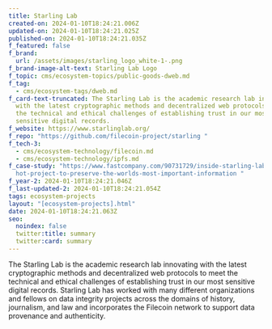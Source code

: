 ```yaml
---
title: Starling Lab
created-on: 2024-01-10T18:24:21.006Z
updated-on: 2024-01-10T18:24:21.025Z
published-on: 2024-01-10T18:24:21.035Z
f_featured: false
f_brand:
  url: /assets/images/starling_logo_white-1-.png
f_brand-image-alt-text: Starling Lab Logo
f_topic: cms/ecosystem-topics/public-goods-dweb.md
f_tag:
  - cms/ecosystem-tags/dweb.md
f_card-text-truncated: The Starling Lab is the academic research lab innovating
  with the latest cryptographic methods and decentralized web protocols to meet
  the technical and ethical challenges of establishing trust in our most
  sensitive digital records.
f_website: https://www.starlinglab.org/
f_repo: "https://github.com/filecoin-project/starling "
f_tech-3:
  - cms/ecosystem-technology/filecoin.md
  - cms/ecosystem-technology/ipfs.md
f_case-study: "https://www.fastcompany.com/90731729/inside-starling-lab-a-moons\
  hot-project-to-preserve-the-worlds-most-important-information "
f_year-2: 2024-01-10T18:24:21.046Z
f_last-updated-2: 2024-01-10T18:24:21.054Z
tags: ecosystem-projects
layout: "[ecosystem-projects].html"
date: 2024-01-10T18:24:21.063Z
seo:
  noindex: false
  twitter:title: summary
  twitter:card: summary
---
```

The Starling Lab is the academic research lab innovating with the latest cryptographic methods and decentralized web protocols to meet the technical and ethical challenges of establishing trust in our most sensitive digital records. Starling Lab has worked with many different organizations and fellows on data integrity projects across the domains of history, journalism, and law and incorporates the Filecoin network to support data provenance and authenticity.